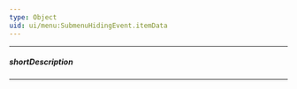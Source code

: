 ```yaml
---
type: Object
uid: ui/menu:SubmenuHidingEvent.itemData
---
```

---
##### shortDescription
<!-- Description goes here -->

---
<!-- Description goes here -->